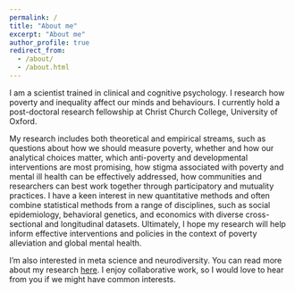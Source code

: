 ```yaml
---
permalink: /
title: "About me"
excerpt: "About me"
author_profile: true
redirect_from:
  - /about/
  - /about.html
---
```




I am a scientist trained in clinical and cognitive psychology. I research how poverty and inequality affect our minds and behaviours.
I currently hold a post-doctoral research fellowship at Christ Church College, University of Oxford.

My research includes both theoretical and empirical streams, such as questions about how we should measure poverty, whether and how our analytical choices matter, which anti-poverty and developmental interventions are most promising, how stigma associated with  poverty and mental ill health can be effectively addressed, how communities and researchers can best work together through participatory and mutuality practices. I have a keen interest in new quantitative methods and often combine statistical methods from a range of disciplines, such as social epidemiology, behavioral genetics, and economics with diverse cross-sectional and longitudinal datasets. Ultimately, I hope my research will help inform effective interventions and policies in the context of poverty alleviation and global mental health.

I’m also interested in meta science and neurodiversity. You can read more about my research [here](https://mirelazaneva.github.io/research/). I enjoy collaborative work, so I would love to hear from you if we might have common interests.
